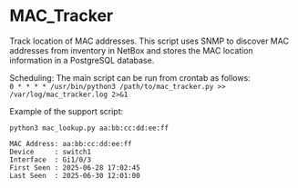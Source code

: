# MAC_Tracker
Track location of MAC addresses.  This script uses SNMP to discover MAC addresses from inventory in NetBox and stores the MAC location information in a PostgreSQL database.

Scheduling:
The main script can be run from crontab as follows:<br>
`0 * * * * /usr/bin/python3 /path/to/mac_tracker.py >> /var/log/mac_tracker.log 2>&1`

Example of the support script:<br>
```
python3 mac_lookup.py aa:bb:cc:dd:ee:ff

MAC Address: aa:bb:cc:dd:ee:ff
Device     : switch1
Interface  : Gi1/0/3
First Seen : 2025-06-28 17:02:45
Last Seen  : 2025-06-30 12:01:00
```
